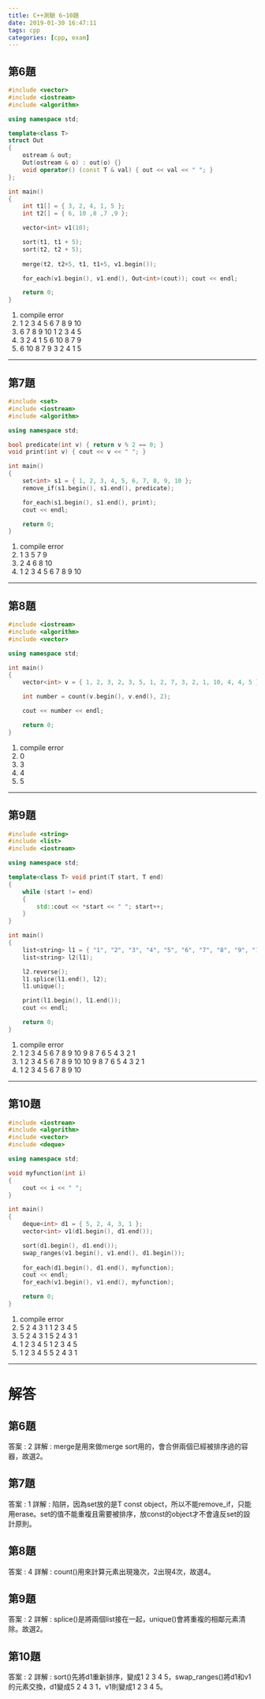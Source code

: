 ```yaml
---
title: C++測驗 6~10題
date: 2019-01-30 16:47:11
tags: cpp
categories: [cpp, exam]
---
```


## 第6題

``` cpp
#include <vector>
#include <iostream>
#include <algorithm>

using namespace std;

template<class T>
struct Out 
{
    ostream & out;
    Out(ostream & o) : out(o) {}
    void operator() (const T & val) { out << val << " "; }
};

int main() 
{
    int t1[] = { 3, 2, 4, 1, 5 };
    int t2[] = { 6, 10 ,8 ,7 ,9 };

    vector<int> v1(10);

    sort(t1, t1 + 5); 
    sort(t2, t2 + 5);
 
    merge(t2, t2+5, t1, t1+5, v1.begin());

    for_each(v1.begin(), v1.end(), Out<int>(cout)); cout << endl;

    return 0;
}
```

1. compile error
2. 1 2 3 4 5 6 7 8 9 10
3. 6 7 8 9 10 1 2 3 4 5
4. 3 2 4 1 5 6 10 8 7 9
5. 6 10 8 7 9 3 2 4 1 5

---

## 第7題

``` cpp
#include <set>
#include <iostream>
#include <algorithm>

using namespace std;

bool predicate(int v) { return v % 2 == 0; }
void print(int v) { cout << v << " "; }

int main() 
{    
    set<int> s1 = { 1, 2, 3, 4, 5, 6, 7, 8, 9, 10 };
    remove_if(s1.begin(), s1.end(), predicate);

    for_each(s1.begin(), s1.end(), print); 
    cout << endl;

    return 0;
}
```

1. compile error
2. 1 3 5 7 9
3. 2 4 6 8 10
4. 1 2 3 4 5 6 7 8 9 10

--- 

## 第8題

``` cpp
#include <iostream>
#include <algorithm>
#include <vector>

using namespace std;

int main() 
{    
    vector<int> v = { 1, 2, 3, 2, 3, 5, 1, 2, 7, 3, 2, 1, 10, 4, 4, 5 };

    int number = count(v.begin(), v.end(), 2);

    cout << number << endl;

    return 0;
}
```

1. compile error
2. 0
3. 3
4. 4
5. 5

---

## 第9題

``` cpp
#include <string>
#include <list>
#include <iostream>

using namespace std;

template<class T> void print(T start, T end) 
{
    while (start != end) 
    {
        std::cout << *start << " "; start++;
    }
}

int main() 
{    
    list<string> l1 = { "1", "2", "3", "4", "5", "6", "7", "8", "9", "10" };
    list<string> l2(l1);

    l2.reverse(); 
    l1.splice(l1.end(), l2);
    l1.unique();

    print(l1.begin(), l1.end()); 
    cout << endl;

    return 0;
}

```

1. compile error
2. 1 2 3 4 5 6 7 8 9 10 9 8 7 6 5 4 3 2 1
3. 1 2 3 4 5 6 7 8 9 10 10 9 8 7 6 5 4 3 2 1
4. 1 2 3 4 5 6 7 8 9 10 

---

## 第10題

```cpp
#include <iostream>
#include <algorithm>
#include <vector>
#include <deque>

using namespace std;

void myfunction(int i) 
{
    cout << i << " "; 
}

int main() 
{   
    deque<int> d1 = { 5, 2, 4, 3, 1 };
    vector<int> v1(d1.begin(), d1.end());

    sort(d1.begin(), d1.end());
    swap_ranges(v1.begin(), v1.end(), d1.begin());
    
    for_each(d1.begin(), d1.end(), myfunction);
    cout << endl;
    for_each(v1.begin(), v1.end(), myfunction);

    return 0;
}
```

1. compile error
2. 5 2 4 3 1 1 2 3 4 5
3. 5 2 4 3 1 5 2 4 3 1
4. 1 2 3 4 5 1 2 3 4 5
5. 1 2 3 4 5 5 2 4 3 1

---

# 解答
## 第6題
答案 : 2
詳解 : merge是用來做merge sort用的，會合併兩個已經被排序過的容器，故選2。


## 第7題
答案 : 1
詳解 : 陷阱，因為set放的是T const object，所以不能remove_if，只能用erase。set的值不能重複且需要被排序，放const的object才不會違反set的設計原則。

## 第8題
答案 : 4
詳解 : count()用來計算元素出現幾次，2出現4次，故選4。

## 第9題
答案 : 2
詳解 : splice()是將兩個list接在一起，unique()會將重複的相鄰元素清除。故選2。

## 第10題
答案 : 2
詳解 : sort()先將d1重新排序，變成1 2 3 4 5，swap_ranges()將d1和v1的元素交換，d1變成5 2 4 3 1，v1則變成1 2 3 4 5。